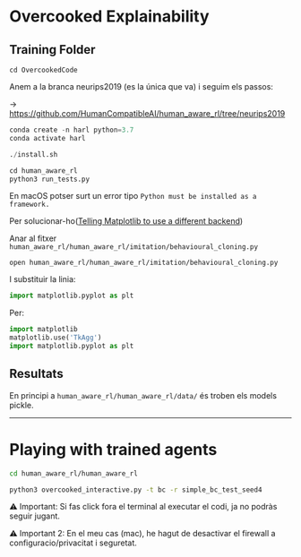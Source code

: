 # Overcooked Explainability

## Training Folder

```
cd OvercookedCode
```

Anem a la branca neurips2019 (es la única que va) i seguim els passos:

→ https://github.com/HumanCompatibleAI/human_aware_rl/tree/neurips2019

```python
conda create -n harl python=3.7
conda activate harl

./install.sh

cd human_aware_rl
python3 run_tests.py
```

En macOS potser surt un error tipo `Python must be installed as a framework.`

Per solucionar-ho([Telling Matplotlib to use a different backend](https://markhneedham.com/blog/2018/05/04/python-runtime-error-osx-matplotlib-not-installed-as-framework-mac/))

Anar al fitxer `human_aware_rl/human_aware_rl/imitation/behavioural_cloning.py`

```
open human_aware_rl/human_aware_rl/imitation/behavioural_cloning.py   
```

I substituir la linia:

```python
import matplotlib.pyplot as plt
```

Per:

```python
import matplotlib
matplotlib.use('TkAgg')
import matplotlib.pyplot as plt
```

## Resultats

En principi a `human_aware_rl/human_aware_rl/data/` és troben els models pickle.



---



# Playing with trained agents

```bash
cd human_aware_rl/human_aware_rl

python3 overcooked_interactive.py -t bc -r simple_bc_test_seed4
```

⚠️ Important: Si fas click fora el terminal al executar el codi, ja no podràs seguir jugant.

⚠️ Important 2: En el meu cas (mac), he hagut de desactivar el firewall a configuracio/privacitat i seguretat.







